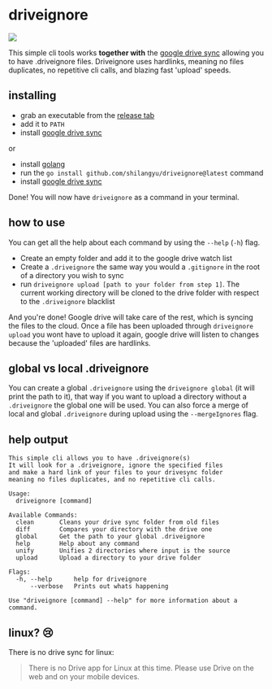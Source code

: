 # driveignore

[![](https://github.com/shilangyu/driveignore/workflows/ci/badge.svg)](https://github.com/shilangyu/driveignore/actions)

This simple cli tools works **together with** the [google drive sync](https://www.google.com/drive/download/) allowing you to have .driveignore files. Driveignore uses hardlinks, meaning no files duplicates, no repetitive cli calls, and blazing fast 'upload' speeds.

## installing

- grab an executable from the [release tab](https://github.com/shilangyu/driveignore/releases)
- add it to `PATH`
- install [google drive sync](https://www.google.com/drive/download/)

or

- install [golang](https://golang.org/dl/)
- run the `go install github.com/shilangyu/driveignore@latest` command
- install [google drive sync](https://www.google.com/drive/download/)

Done! You will now have `driveignore` as a command in your terminal.

## how to use

You can get all the help about each command by using the `--help` (`-h`) flag.

- Create an empty folder and add it to the google drive watch list
- Create a `.driveignore` the same way you would a `.gitignore` in the root of a directory you wish to sync
- run `driveignore upload [path to your folder from step 1]`. The current working directory will be cloned to the drive folder with respect to the `.driveignore` blacklist

And you're done! Google drive will take care of the rest, which is syncing the files to the cloud. Once a file has been uploaded through `driveignore upload` you wont have to upload it again, google drive will listen to changes because the 'uploaded' files are hardlinks.

## global vs local .driveignore

You can create a global `.driveignore` using the `driveignore global` (it will print the path to it), that way if you want to upload a directory without a `.driveignore` the global one will be used. You can also force a merge of local and global `.driveignore` during upload using the `--mergeIgnores` flag.

## help output

```
This simple cli allows you to have .driveignore(s)
It will look for a .driveignore, ignore the specified files
and make a hard link of your files to your drivesync folder
meaning no files duplicates, and no repetitive cli calls.

Usage:
  driveignore [command]

Available Commands:
  clean       Cleans your drive sync folder from old files
  diff        Compares your directory with the drive one
  global      Get the path to your global .driveignore
  help        Help about any command
  unify       Unifies 2 directories where input is the source
  upload      Upload a directory to your drive folder

Flags:
  -h, --help      help for driveignore
      --verbose   Prints out whats happening

Use "driveignore [command] --help" for more information about a command.
```

## linux? 😢

There is no drive sync for linux:

> There is no Drive app for Linux at this time. Please use Drive on the web and on your mobile devices.
